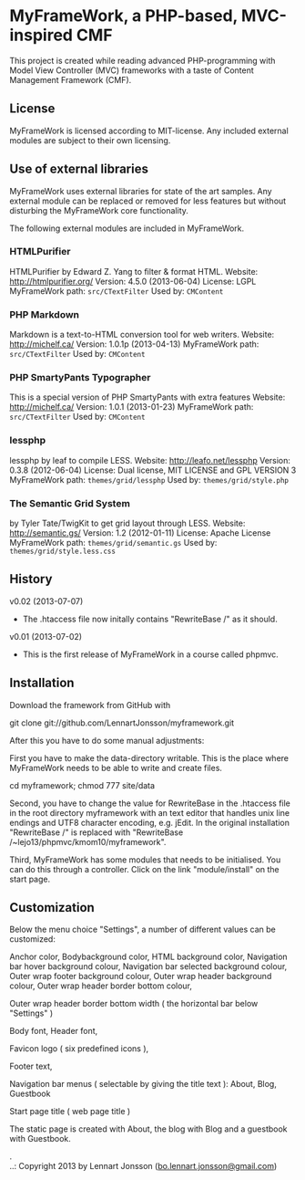MyFrameWork, a PHP-based, MVC-inspired CMF
===========================================

This project is created while reading advanced PHP-programming with Model View Controller (MVC)
frameworks with a taste of Content Management Framework (CMF). 


License
-------

MyFrameWork is licensed according to MIT-license. 
Any included external modules are subject to their own licensing.


Use of external libraries
-----------------------------------

MyFrameWork uses external libraries for state of the art samples. Any external module can be replaced or
removed for less features but without disturbing the MyFrameWork core functionality.

The following external modules are included in MyFrameWork.

### HTMLPurifier
HTMLPurifier by Edward Z. Yang to filter & format HTML.
Website: http://htmlpurifier.org/ 
Version: 4.5.0 (2013-06-04)
License: LGPL
MyFrameWork path: `src/CTextFilter`
Used by: `CMContent`


### PHP Markdown
Markdown is a text-to-HTML conversion tool for web writers.
Website: http://michelf.ca/
Version: 1.0.1p (2013-04-13)
MyFrameWork path: `src/CTextFilter`
Used by: `CMContent`


### PHP SmartyPants Typographer
This is a special version of PHP SmartyPants with extra features
Website: http://michelf.ca/
Version: 1.0.1 (2013-01-23)
MyFrameWork path: `src/CTextFilter`
Used by: `CMContent`


### lessphp
lessphp by leaf to compile LESS.
Website: http://leafo.net/lessphp
Version: 0.3.8 (2012-06-04)
License: Dual license, MIT LICENSE and GPL VERSION 3
MyFrameWork path: `themes/grid/lessphp`
Used by: `themes/grid/style.php`


### The Semantic Grid System
by Tyler Tate/TwigKit to get grid layout through LESS.
Website: http://semantic.gs/
Version: 1.2 (2012-01-11)
License: Apache License
MyFrameWork path: `themes/grid/semantic.gs`
Used by: `themes/grid/style.less.css`


History
-------

v0.02 (2013-07-07)
* The .htaccess file now initally contains "RewriteBase /" as it should.

v0.01 (2013-07-02)
* This is the first release of MyFrameWork in a course called phpmvc.


Installation
------------

Download the framework from GitHub with

git clone git://github.com/LennartJonsson/myframework.git

After this you have to do some manual adjustments:

First you have to make the data-directory writable.
This is the place where MyFrameWork needs to be able to write and create files.

cd myframework; chmod 777 site/data

Second, you have to change the value for RewriteBase in the .htaccess file in the root directory myframework
with an text editor that handles unix line endings and UTF8 character encoding, e.g. jEdit.
In the original installation
"RewriteBase /"
is replaced with
"RewriteBase /~lejo13/phpmvc/kmom10/myframework".

Third, MyFrameWork has some modules that needs to be initialised.
You can do this through a controller.
Click on the link "module/install" on the start page.

Customization
-------------

Below the menu choice "Settings", a number of different values can be customized:

Anchor color,
Bodybackground color,
HTML background color,
Navigation bar hover background colour,
Navigation bar selected background colour,
Outer wrap footer background colour,
Outer wrap header background colour,
Outer wrap header border bottom colour,

Outer wrap header border bottom width ( the horizontal bar below "Settings" )

Body font,
Header font,

Favicon logo ( six predefined icons ),

Footer text,

Navigation bar menus ( selectable by giving the title text ):
About,
Blog,
Guestbook

Start page title ( web page title )

The static page is created with About, the blog with Blog and a guestbook with Guestbook.


 .   
..:  Copyright 2013 by Lennart Jonsson (bo.lennart.jonsson@gmail.com)
